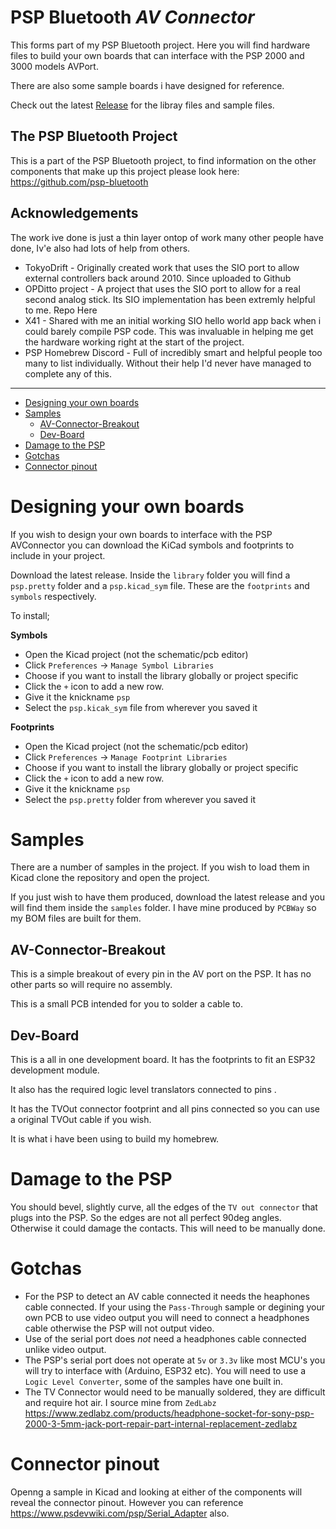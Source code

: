# PSP Bluetooth *AV Connector*

This forms part of my PSP Bluetooth project. Here you will find hardware files to build your own boards that can interface with the PSP 2000 and 3000 models AVPort.

There are also some sample boards i have designed for reference.

Check out the latest [Release](https://github.com/ste2425/AVBreakout/releases) for the libray files and sample files.

## The PSP Bluetooth Project

This is a part of the PSP Bluetooth project, to find information on the other components that make up this project please look here: https://github.com/psp-bluetooth

## Acknowledgements

The work ive done is just a thin layer ontop of work many other people have done, Iv'e also had lots of help from others.

* TokyoDrift - Originally created work that uses the SIO port to allow external controllers back around 2010. Since uploaded to Github
* OPDitto project - A project that uses the SIO port to allow for a real second analog stick. Its SIO implementation has been extremly helpful to me. Repo Here
* X41 - Shared with me an initial working SIO hello world app back when i could barely compile PSP code. This was invaluable in helping me get the hardware working right at the start of the project.
* PSP Homebrew Discord - Full of incredibly smart and helpful people too many to list individually. Without their help I'd never have managed to complete any of this.

---

* [Designing your own boards](#designing-your-own-boards) 
* [Samples](#samples)
  * [AV-Connector-Breakout](#av-connector-breakout)
  * [Dev-Board](#dev-board)
* [Damage to the PSP](#damage-to-the-psp)
* [Gotchas](#gotchas)
* [Connector pinout](#connector-pinout)

# Designing your own boards

If you wish to design your own boards to interface with the PSP AVConnector you can download the KiCad symbols and footprints to include in your project.

Download the latest release. Inside the `library` folder you will find a `psp.pretty` folder and a `psp.kicad_sym` file. These are the `footprints` and `symbols` respectively.

To install;

**Symbols**
* Open the Kicad project (not the schematic/pcb editor)
* Click `Preferences` -> `Manage Symbol Libraries`
* Choose if you want to install the library globally or project specific
* Click the `+` icon to add a new row.
* Give it the knickname `psp`
* Select the `psp.kicak_sym` file from wherever you saved it

**Footprints**
* Open the Kicad project (not the schematic/pcb editor)
* Click `Preferences` -> `Manage Footprint Libraries`
* Choose if you want to install the library globally or project specific
* Click the `+` icon to add a new row.
* Give it the knickname `psp`
* Select the `psp.pretty` folder from wherever you saved it

# Samples

There are a number of samples in the project. If you wish to load them in Kicad clone the repository and open the project.

If you just wish to have them produced, download the latest release and you will find them inside the `samples` folder. I have mine produced by `PCBWay` so my BOM files are built for them.

## AV-Connector-Breakout

This is a simple breakout of every pin in the AV port on the PSP. It has no other parts so will require no assembly. 

This is a small PCB intended for you to solder a cable to.

## Dev-Board

This is a all in one development board. It has the footprints to fit an ESP32 development module.

It also has the required logic level translators connected to pins <TODO ADD PINS>.

It has the TVOut connector footprint and all pins connected so you can use a original TVOut cable if you wish.

It is what i have been using to build my homebrew.


# Damage to the PSP

You should bevel, slightly curve, all the edges of the `TV out connector` that plugs into the PSP. So the edges are not all perfect 90deg angles. Otherwise it could damage the contacts. This will need to be manually done.

# Gotchas

* For the PSP to detect an AV cable connected it needs the heaphones cable connected. If your using the `Pass-Through` sample or degining your own PCB to use video output you will need to connect a headphones cable otherwise the PSP will not output video.
* Use of the serial port does *not* need a headphones cable connected unlike video output.
* The PSP's serial port does not operate at `5v` or `3.3v` like most MCU's you will try to interface with (Arduino, ESP32 etc). You will need to use a `Logic Level Converter`, some of the samples have one built in.
* The TV Connector would need to be manually soldered, they are difficult and require hot air. I source mine from `ZedLabz` https://www.zedlabz.com/products/headphone-socket-for-sony-psp-2000-3-5mm-jack-port-repair-part-internal-replacement-zedlabz

# Connector pinout

Openng a sample in Kicad and looking at either of the components will reveal the connector pinout. However you can reference https://www.psdevwiki.com/psp/Serial_Adapter also.
